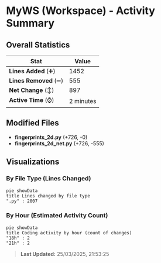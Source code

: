 # MyWS (Workspace) - Activity Summary 

## Overall Statistics

| Stat                   | Value                                                             |
| ---------------------- | ----------------------------------------------------------------- |
| **Lines Added** (➕)   | 1452                                          |
| **Lines Removed** (➖) | 555                                        |
| **Net Change** (↕)    | 897                |
| **Active Time** (⌚)   | 2 minutes |


## Modified Files
- **fingerprints_2d.py** (+726, -0)
- **fingerprints_2d_net.py** (+726, -555)

## Visualizations

### By File Type (Lines Changed)

```mermaid
pie showData
title Lines changed by file type
".py" : 2007
```

### By Hour (Estimated Activity Count)

```mermaid
pie showData
title Coding activity by hour (count of changes)
"18h" : 2
"21h" : 2
```


> **Last Updated:** 25/03/2025, 21:53:25